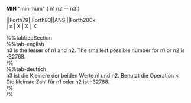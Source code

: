 __MIN__ "minimum" ( n1 n2 -- n3 )  
  
  
  
||Forth79||Forth83||ANSI||Forth200x  
|   x     |   X    |  X  |    X  
  
  
  
%%tabbedSection  
%%tab-english  
n3 is the lesser of n1 and n2. The smallest possible number for n1 or n2 is -32768.  
/%  
%%tab-deutsch  
n3 ist die Kleinere der beiden Werte nl und n2. Benutzt die Operation <  
Die kleinste Zahl für n1 oder n2 ist -32768.  
/%  
/%  
